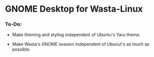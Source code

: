 # GNOME Desktop for Wasta-Linux

### To-Do:
+ Make theming and styling independent of Ubuntu's Yaru theme.
- Make Wasta's GNOME session independent of Ubunut's as much as possible.
